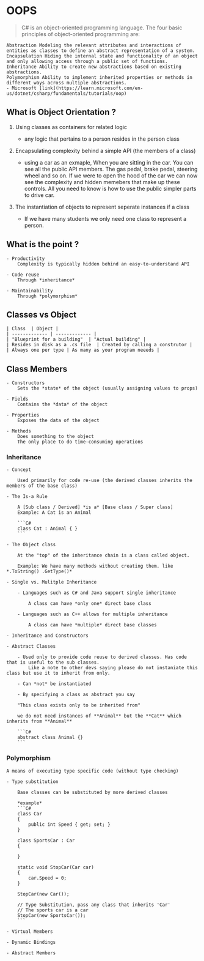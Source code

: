 # OOPS

> C# is an object-oriented programming language. The four basic principles of object-oriented programming are:

    Abstraction Modeling the relevant attributes and interactions of entities as classes to define an abstract representation of a system.
    Encapsulation Hiding the internal state and functionality of an object and only allowing access through a public set of functions.
    Inheritance Ability to create new abstractions based on existing abstractions.
    Polymorphism Ability to implement inherited properties or methods in different ways across multiple abstractions.
    - Microsoft [link](https://learn.microsoft.com/en-us/dotnet/csharp/fundamentals/tutorials/oop)

## What is Object Orientation ?

1. Using classes as containers for related logic

	- any logic that pertains to a person resides in the person class

2. Encapsulating complexity behind a simple API (the members of a class)

	- using a car as an exmaple, When you are sitting in the car. You can see all the public API members. The gas pedal, brake pedal, steering wheel and so on. 
		If we were to open the hood of the car we can now see the complexity and hidden memebers that make up these controls. All you need to know is how to use the public simpler parts to drive car.

3. The instantiation of objects to represent seperate instances if a class

	- If we have many students we only need one class to represent a person.


## What is the point ?

	- Productivity
		Complexity is typically hidden behind an easy-to-understand API

	- Code reuse
		Through *inheritance*

	- Maintainability
		Through *polymorphism*

## Classes vs Object

	| Class  | Object |
	| ------------- | ------------- |
	| "Blueprint for a building"  | "Actual building" |
	| Resides in disk as a .cs file  | Created by calling a construtor |
	| Always one per type | As many as your program neeeds |

## Class Members

	- Constructors
		Sets the *state* of the object (usually assigning values to props)

	- Fields
		Contains the *data* of the object

	- Properties
		Exposes the data of the object

	- Methods
		Does something to the object
		The only place to do time-consuming operations

### Inheritance

	- Concept
		
		Used primarily for code re-use (the derived classes inherits the members of the base class)

	- The Is-a Rule

		A [Sub class / Derived] *is a* [Base class / Super class]
		Example: A Cat is an Animal

		```C#
		class Cat : Animal { }
		```

	- The Object class

		At the "top" of the inheritance chain is a class called object.

		Example: We have many methods without creating them. like *.ToString() .GetType()*

	- Single vs. Mulitple Inheritance

		- Languages such as C# and Java support single inheritance

			A class can have *only one* direct base class

		- Languages such as C++ allows for multiple inheritance

			A class can have *multiple* direct base classes

	- Inheritance and Constructors

	- Abstract Classes

		- Used only to provide code reuse to derived classes. Has code that is useful to the sub classes.
			Like a note to other devs saying please do not instaniate this class but use it to inherit from only.

		- Can *not* be instantiated

		- By specifying a class as abstract you say
			
		"This class exists only to be inherited from"

		we do not need instances of **Animal** but the **Cat** which inherits from **Animal**

		```C#
		abstract class Animal {}
		```

### Polymorphism

	A means of executing type specific code (without type checking)

	- Type substitution
		
		Base classes can be substituted by more derived classes

		*example*
		```C#
		class Car
		{
			public int Speed { get; set; }
		}

		class SportsCar : Car
		{

		}

		static void StopCar(Car car)
		{
			car.Speed = 0;
		}

		StopCar(new Car());

		// Type Substitution, pass any class that inherits 'Car'
		// The sports car is a car
		StopCar(new SportsCar());
		```

	- Virtual Members

	- Dynamic Bindings

	- Abstract Members